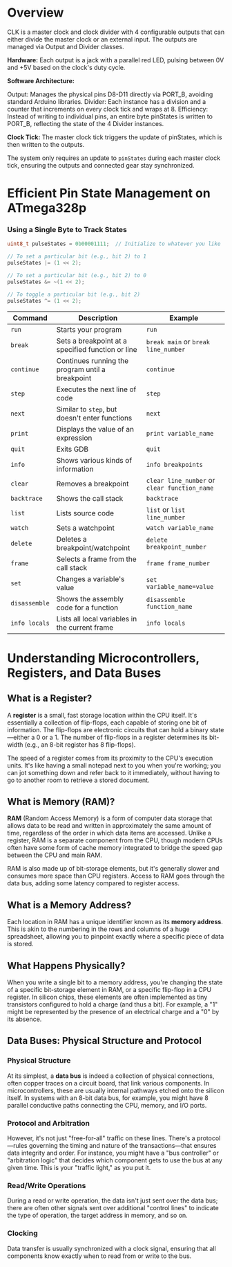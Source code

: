 # Overview
CLK is a master clock and clock divider with 4 configurable outputs that can either divide the master clock or an external input. The outputs are managed via Output and Divider classes.

**Hardware:** Each output is a jack with a parallel red LED, pulsing between 0V and +5V based on the clock's duty cycle.

**Software Architecture:**

Output: Manages the physical pins D8-D11 directly via PORT_B, avoiding standard Arduino libraries.
Divider: Each instance has a division and a counter that increments on every clock tick and wraps at 8.
Efficiency: Instead of writing to individual pins, an entire byte pinStates is written to PORT_B, reflecting the state of the 4 Divider instances.

**Clock Tick:** The master clock tick triggers the update of pinStates, which is then written to the outputs.

The system only requires an update to `pinStates` during each master clock tick, ensuring the outputs and connected gear stay synchronized.


# Efficient Pin State Management on ATmega328p
### Using a Single Byte to Track States
```cpp
uint8_t pulseStates = 0b00001111;  // Initialize to whatever you like

// To set a particular bit (e.g., bit 2) to 1
pulseStates |= (1 << 2);

// To set a particular bit (e.g., bit 2) to 0
pulseStates &= ~(1 << 2);

// To toggle a particular bit (e.g., bit 2)
pulseStates ^= (1 << 2);

```


| Command       | Description                                     | Example                                   |
|---------------|-------------------------------------------------|-------------------------------------------|
| `run`         | Starts your program                             | `run`                                     |
| `break`       | Sets a breakpoint at a specified function or line| `break main` or `break line_number`       |
| `continue`    | Continues running the program until a breakpoint| `continue`                                 |
| `step`        | Executes the next line of code                  | `step`                                     |
| `next`        | Similar to `step`, but doesn't enter functions  | `next`                                     |
| `print`       | Displays the value of an expression             | `print variable_name`                      |
| `quit`        | Exits GDB                                       | `quit`                                     |
| `info`        | Shows various kinds of information              | `info breakpoints`                         |
| `clear`       | Removes a breakpoint                            | `clear line_number` or `clear function_name`|
| `backtrace`   | Shows the call stack                            | `backtrace`                                |
| `list`        | Lists source code                               | `list` or `list line_number`               |
| `watch`       | Sets a watchpoint                               | `watch variable_name`                      |
| `delete`      | Deletes a breakpoint/watchpoint                 | `delete breakpoint_number`                 |
| `frame`       | Selects a frame from the call stack             | `frame frame_number`                       |
| `set`         | Changes a variable's value                      | `set variable_name=value`                  |
| `disassemble` | Shows the assembly code for a function          | `disassemble function_name`                |
| `info locals` | Lists all local variables in the current frame  | `info locals`                              |


# Understanding Microcontrollers, Registers, and Data Buses

## What is a Register?

A **register** is a small, fast storage location within the CPU itself. It's essentially a collection of flip-flops, each capable of storing one bit of information. The flip-flops are electronic circuits that can hold a binary state—either a 0 or a 1. The number of flip-flops in a register determines its bit-width (e.g., an 8-bit register has 8 flip-flops).

The speed of a register comes from its proximity to the CPU's execution units. It's like having a small notepad next to you when you're working; you can jot something down and refer back to it immediately, without having to go to another room to retrieve a stored document.

## What is Memory (RAM)?

**RAM** (Random Access Memory) is a form of computer data storage that allows data to be read and written in approximately the same amount of time, regardless of the order in which data items are accessed. Unlike a register, RAM is a separate component from the CPU, though modern CPUs often have some form of cache memory integrated to bridge the speed gap between the CPU and main RAM.

RAM is also made up of bit-storage elements, but it's generally slower and consumes more space than CPU registers. Access to RAM goes through the data bus, adding some latency compared to register access.

## What is a Memory Address?

Each location in RAM has a unique identifier known as its **memory address**. This is akin to the numbering in the rows and columns of a huge spreadsheet, allowing you to pinpoint exactly where a specific piece of data is stored.

## What Happens Physically?

When you write a single bit to a memory address, you're changing the state of a specific bit-storage element in RAM, or a specific flip-flop in a CPU register. In silicon chips, these elements are often implemented as tiny transistors configured to hold a charge (and thus a bit). For example, a "1" might be represented by the presence of an electrical charge and a "0" by its absence.

## Data Buses: Physical Structure and Protocol

### Physical Structure

At its simplest, a **data bus** is indeed a collection of physical connections, often copper traces on a circuit board, that link various components. In microcontrollers, these are usually internal pathways etched onto the silicon itself. In systems with an 8-bit data bus, for example, you might have 8 parallel conductive paths connecting the CPU, memory, and I/O ports.

### Protocol and Arbitration

However, it's not just "free-for-all" traffic on these lines. There's a protocol—rules governing the timing and nature of the transactions—that ensures data integrity and order. For instance, you might have a "bus controller" or "arbitration logic" that decides which component gets to use the bus at any given time. This is your "traffic light," as you put it.

### Read/Write Operations

During a read or write operation, the data isn't just sent over the data bus; there are often other signals sent over additional "control lines" to indicate the type of operation, the target address in memory, and so on.

### Clocking

Data transfer is usually synchronized with a clock signal, ensuring that all components know exactly when to read from or write to the bus.
        